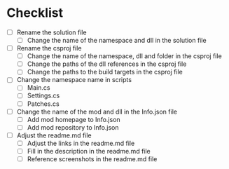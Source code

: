 # Checklist

- [ ] Rename the solution file
  - [ ] Change the name of the namespace and dll in the solution file
- [ ] Rename the csproj file
  - [ ] Change the name of the namespace, dll and folder in the csproj file
  - [ ] Change the paths of the dll references in the csproj file
  - [ ] Change the paths to the build targets in the csproj file
- [ ] Change the namespace name in scripts
  - [ ] Main.cs
  - [ ] Settings.cs
  - [ ] Patches.cs
- [ ] Change the name of the mod and dll in the Info.json file
  - [ ] Add mod homepage to Info.json
  - [ ] Add mod repository to Info.json
- [ ] Adjust the readme.md file
  - [ ] Adjust the links in the readme.md file
  - [ ] Fill in the description in the readme.md file
  - [ ] Reference screenshots in the readme.md file
